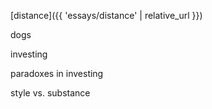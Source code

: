 [distance]({{ 'essays/distance' | relative_url }})

dogs

investing

paradoxes in investing

style vs. substance